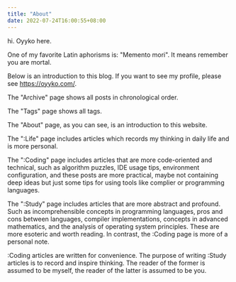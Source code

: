 ```yaml
---
title: "About"
date: 2022-07-24T16:00:55+08:00
---
```


hi. Oyyko here.

One of my favorite Latin aphorisms is: "Memento mori". It means remember you are mortal.

Below is an introduction to this blog. If you want to see my profile, please see https://oyyko.com/.
 
The "Archive" page shows all posts in chronological order.

The "Tags" page shows all tags.

The "About" page, as you can see, is an introduction to this website.

The ":Life" page includes articles which records my thinking in daily life and is more personal.

The ":Coding" page includes articles that are more code-oriented and technical, such as algorithm puzzles, IDE usage tips, environment configuration, and these posts are more practical, maybe not containing deep ideas but just some tips for using tools like complier or programming languages.

The ":Study" page includes articles that are more abstract and profound. Such as incomprehensible concepts in programming languages, pros and cons between languages, compiler implementations, concepts in advanced mathematics, and the analysis of operating system principles. These are more esoteric and worth reading. In contrast, the :Coding page is more of a personal note.

:Coding articles are written for convenience. The purpose of writing :Study articles is to record and inspire thinking. The reader of the former is assumed to be myself, the reader of the latter is assumed to be you.